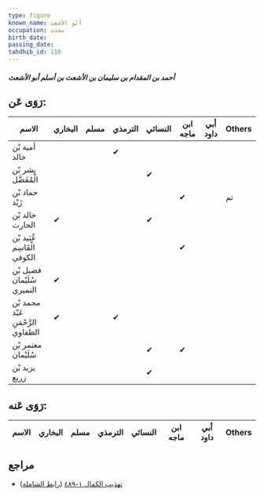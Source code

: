 ```yaml
---
type: figure
known_name: أَبُو الأشعث
occupation: محدث
birth_date:
passing_date:
tahdhib_id: 110
---
```

##### أحمد بن المقدام بن سليمان بن الأشعث بن أسلم أبو الأشعث

## رَوَى عَن:
| الاسم                              | البخاري | مسلم | الترمذي | النسائي | ابن ماجه | أبي داود | Others |
| ---------------------------------- | ------- | ---- | ------- | ------- | -------- | -------- | ------ |
| أمية بْن خالد                      |         |      | ✔       |         |          |          |        |
| بشر بْن الْمُفَضَّل                |         |      |         | ✔       |          |          |        |
| حماد بْن زَيْد                     |         |      |         |         | ✔        |          | تم     |
| خالد بْن الحارث                    | ✔       |      |         | ✔       |          |          |        |
| عُبَيد بْن الْقَاسِم الكوفي        |         |      |         |         | ✔        |          |        |
| فضيل بْن سُلَيْمان النميري         | ✔       |      |         |         |          |          |        |
| محمد بْن عَبْد الرَّحْمَنِ الطفاوي | ✔       |      | ✔       |         |          |          |        |
| معتمر بْن سُلَيْمان                |         |      |         | ✔       | ✔        |          |        |
| يزيد بْن زريع                      |         |      |         | ✔       |          |          |        |
## رَوَى عَنه:
| الاسم | البخاري | مسلم | الترمذي | النسائي | ابن ماجه | أبي داود | Others |
| ----- | ------- | ---- | ------- | ------- | -------- | -------- | ------ |
## مراجع
- [تهذيب الكمال ١-٤٨٩](obsidian://open?vault=Tahdhib-al-Kamal&file=Figures/١١٠-أحمد%20بن%20المقدام%20بن%20سليمان%20بن%20الأشعث%20بن%20أسلم%20أبو%20الأشعث) ([رابط الشاملة](https://shamela.ws/book/3722/488))